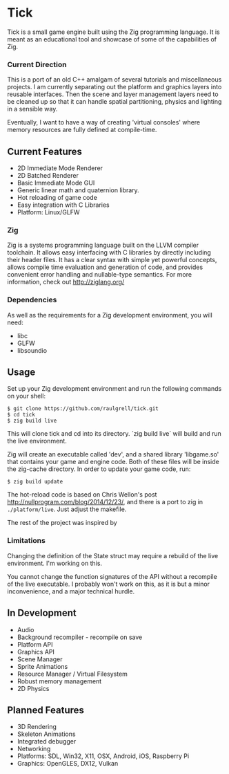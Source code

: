 # Tick

Tick is a small game engine built using the Zig programming language. It is meant as
an educational tool and showcase of some of the capabilities of Zig.

### Current Direction

This is a port of an old C++ amalgam of several tutorials and miscellaneous projects. I am currently
separating out the platform and graphics layers into reusable interfaces. Then the scene and layer 
management layers need to be cleaned up so that it can handle spatial partitioning,
physics and lighting in a sensible way.

Eventually, I want to have a way of creating 'virtual consoles' where memory resources are fully defined at
compile-time.

## Current Features
- 2D Immediate Mode Renderer
- 2D Batched Renderer
- Basic Immediate Mode GUI
- Generic linear math and quaternion library.
- Hot reloading of game code
- Easy integration with C Libraries
- Platform: Linux/GLFW

### Zig

Zig is a systems programming language built on the LLVM compiler toolchain. It allows easy interfacing
with C libraries by directly including their header files. It has a clear syntax with simple yet
powerful concepts, allows compile time evaluation and generation of code, and provides convenient error
handling and nullable-type semantics. For more information, check out http://ziglang.org/

### Dependencies

As well as the requirements for a Zig development environment, you will need:
- libc
- GLFW
- libsoundio

## Usage

Set up your Zig development environment and run the following commands on your shell:

```
$ git clone https://github.com/raulgrell/tick.git
$ cd tick
$ zig build live
```

This will clone tick and cd into its directory. ´zig build live´ will build and run the live environment.

Zig will create an executable called 'dev', and a shared library 'libgame.so' that contains your game and
engine code. Both of these files will be inside the zig-cache directory. In order to update your game code, run:

```
$ zig build update
```

The hot-reload code is based on Chris Wellon's post http://nullprogram.com/blog/2014/12/23/, and there is a
port to zig in `./platform/live`. Just adjust the makefile.

The rest of the project was inspired by 

### Limitations

Changing the definition of the State struct may require a rebuild of the live environment. I'm working on this.

You cannot change the function signatures of the API without a recompile of the live executable. 
I probably won't work on this, as it is but a minor inconvenience, and a major technical hurdle.

## In Development
- Audio
- Background recompiler - recompile on save
- Platform API
- Graphics API
- Scene Manager
- Sprite Animations
- Resource Manager / Virtual Filesystem
- Robust memory management
- 2D Physics 

## Planned Features
- 3D Rendering
- Skeleton Animations
- Integrated debugger
- Networking
- Platforms: SDL, Win32, X11, OSX, Android, iOS, Raspberry Pi
- Graphics: OpenGLES, DX12, Vulkan

